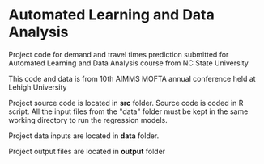 # Automated Learning and Data Analysis
Project code for demand and travel times prediction submitted for Automated Learning and Data Analysis course from NC State University

This code and data is from 10th AIMMS MOFTA annual conference held at Lehigh University

Project source code is located in **src** folder.  Source code is coded in R script. All the input files from the "data" folder must be kept in the same working directory to run the regression models. 

Project data inputs are located in **data** folder.

Project output files are located in **output** folder
